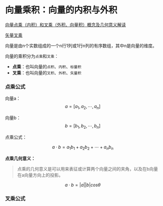 # 向量乘积：向量的内积与外积

[向量点乘（内积）和叉乘（外积、向量积）概念及几何意义解读](https://blog.csdn.net/dcrmg/article/details/52416832)

[矢量叉乘](https://zhuanlan.zhihu.com/p/35320118)

向量是由n个实数组成的一个n行1列或1行n列的有序数组，其中n是向量的维度。

向量的乘积分为`点乘`和`叉乘`：

- **点乘**：也叫向量的`点积`、`内积`、`标量积`
- **叉乘**：也叫向量的`叉积`、`外积`、`矢量积`

### 点乘公式

向量a：$$a = [a_1,a_2,\cdots,a_n]$$

向量b：$$b = [b_1,b_2,\cdots,b_n]$$

点乘公式：

$$ a \cdot b = a_1b_1 + a_2b_2 + \cdots + a_nb_n$$

**点乘几何意义：**

> 点乘的几何意义是可以用来表征或计算两个向量之间的夹角，以及在b向量在a向量方向上的投影。

$$ a \cdot b = |a||b|cos\theta $$

### 叉乘公式
